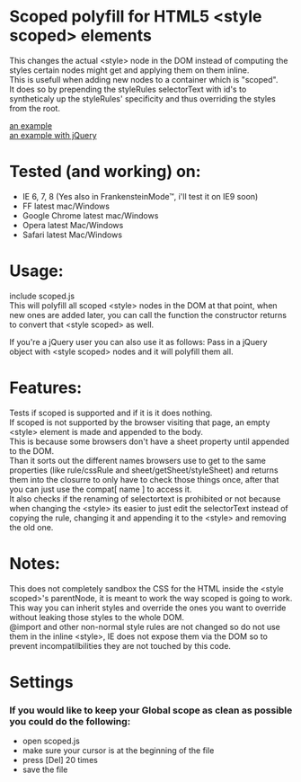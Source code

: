 # Scoped polyfill for HTML5 &lt;style scoped&gt; elements

This changes the actual &lt;style&gt; node in the DOM instead of computing the styles certain nodes might get and applying them on them inline.  
This is usefull when adding new nodes to a container which is "scoped".  
It does so by prepending the styleRules selectorText with id's to syntheticaly up the styleRules' specificity and thus overriding the styles from the root.  

[an example](http://pm5544.eu/scoped/ "clicky for example")  
[an example with jQuery](http://pm5544.eu/scoped/indexjquery.htm "clicky for example")  

# Tested (and working) on:
* IE 6, 7, 8 (Yes also in FrankensteinMode&trade;, i'll test it on IE9 soon)  
* FF latest mac/Windows  
* Google Chrome latest mac/Windows  
* Opera latest Mac/Windows  
* Safari latest Mac/Windows  

# Usage:
include scoped.js  
This will polyfill all scoped &lt;style&gt; nodes in the DOM at that point, when new ones are added later, you can call the function the constructor returns to convert that &lt;style scoped&gt; as well.  

If you're a jQuery user you can also use it as follows:
Pass in a jQuery object with &lt;style scoped&gt; nodes and it will polyfill them all.  

# Features:
Tests if scoped is supported and if it is it does nothing.  
If scoped is not supported by the browser visiting that page, an empty &lt;style&gt; element is made and appended to the body.  
This is because some browsers don't have a sheet property until appended to the DOM.  
Than it sorts out the different names browsers use to get to the same properties (like rule/cssRule and sheet/getSheet/styleSheet) and returns them into the closurre to only have to check those things once, after that you can just use the compat[ name ] to access it.  
It also checks if the renaming of selectortext is prohibited or not because when changing the &lt;style&gt; its easier to just edit the selectorText instead of copying the rule, changing it and appending it to the &lt;style&gt; and removing the old one.  
 
# Notes:
This does not completely sandbox the CSS for the HTML inside the &lt;style scoped&gt;'s parentNode, it is meant to work the way scoped is going to work.  
This way you can inherit styles and override the ones you want to override without leaking those styles to the whole DOM.  
@import and other non-normal style rules are not changed so do not use them in the inline &lt;style&gt;, IE does not expose them via the DOM so to prevent incompatilbilities they are not touched by this code.  

# Settings
### If you would like to keep your Global scope as clean as possible you could do the following:
* open scoped.js  
* make sure your cursor is at the beginning of the file  
* press [Del] 20 times  
* save the file  



